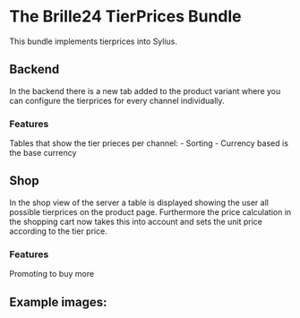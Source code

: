 # The Brille24 TierPrices Bundle
This bundle implements tierprices into Sylius.

## Backend
In the backend there is a new tab added to the product variant where you can configure the tierprices for every channel individually.

### Features
Tables that show the tier prieces per channel:
    - Sorting
    - Currency based is the base currency


## Shop
In the shop view of the server a table is displayed showing the user all possible tierprices on the product page. Furthermore the price calculation in the shopping cart now takes this into account and sets the unit price according to the tier price.

### Features
Promoting to buy more

## Example images:
